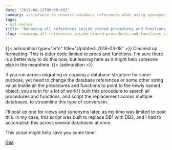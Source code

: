 ```yaml
---
date: "2013-08-13T00:00:00Z"
summary: assistance to convert database references when using synonyms
tags:
- sql-server
title: "Renaming all references inside stored procedures and functions can be migraine worthy without a little help..."
slug: renaming-all-references-inside-stored-procedures-and-functions-can-be-migraine-worthy-without-a-little-help
---
```


{{< admonition type="info" title="Updated: 2016-03-18" >}}
Cleaned up formatting. This is older code limited to procs and functions. I'm sure there is a better way to do this now, but leaving here as it might help someone else in the meantime.
{{< /admonition >}}

If you run across migrating or copying a database structure for some purpose, yet need to change the database references or some other string value inside all the procedures and functions to point to the newly named object, you are in for a lot of work! I built this procedure to search all procedures and functions, and script the replacement across multiple databases, to streamline this type of conversion.

I'll post up one for views and synonyms later, as my time was limited to post this. In my case, this script was built to replace DB1 with DB2, and I had to accomplish this across several databases at once.

This script might help save you some time!

[Gist](https://gist.github.com/sheldonhull/fd2e49f4f69202cd2da6)
